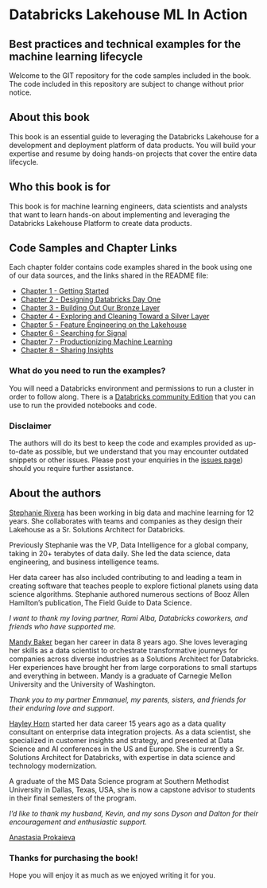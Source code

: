 # Databricks Lakehouse ML In Action
## Best practices and technical examples for the machine learning lifecycle 

Welcome to the GIT repository for the code samples included in the book. The code included in this repository are subject to change without prior notice.


## About this book

This book is an essential guide to leveraging the Databricks Lakehouse for a development and deployment platform of data products. You will build your expertise and resume by doing hands-on projects that cover the entire data lifecycle. 

## Who this book is for

This book is for machine learning engineers, data scientists and analysts that want to learn hands-on about implementing and leveraging the Databricks Lakehouse Platform to create data products.

## Code Samples and Chapter Links

Each chapter folder contains code examples shared in the book using one of our data sources, and the links shared in the README file:

* [Chapter 1 - Getting Started](https://github.com/PacktPublishing/Databricks-Lakehouse-ML-In-Action/tree/main/Chapter_1_Getting_Started)
* [Chapter 2 - Designing Databricks Day One](https://github.com/PacktPublishing/Databricks-Lakehouse-ML-In-Action/tree/main/Chapter_2_Setting_up)
* [Chapter 3 - Building Out Our Bronze Layer](https://github.com/PacktPublishing/Databricks-Lakehouse-ML-In-Action/tree/main/Chapter_3_Building_the_bronze_layer)
* [Chapter 4 - Exploring and Cleaning Toward a Silver Layer](https://github.com/PacktPublishing/Databricks-Lakehouse-ML-In-Action/tree/main/Chapter_4_Cleaning_and_exploring)
* [Chapter 5 - Feature Engineering on the Lakehouse](https://github.com/PacktPublishing/Databricks-Lakehouse-ML-In-Action/tree/main/Chapter_5_Feature_engineering)
* [Chapter 6 - Searching for Signal](https://github.com/PacktPublishing/Databricks-Lakehouse-ML-In-Action/tree/main/Chapter_6_Searching_for_signal)
* [Chapter 7 - Productionizing Machine Learning](https://github.com/PacktPublishing/Databricks-Lakehouse-ML-In-Action/tree/main/Chapter_7_Production)
* [Chapter 8 - Sharing Insights](https://github.com/PacktPublishing/Databricks-Lakehouse-ML-In-Action/tree/main/Chapter_8_Sharing_Insights) 

### What do you need to run the examples?

You will need a Databricks environment and permissions to run a cluster in order to follow along. There is a [Databricks community Edition](https://docs.databricks.com/en/getting-started/community-edition.html) that you can use to run the provided notebooks and code.


### Disclaimer

The authors will do its best to keep the code and examples provided as up-to-date as possible, but we understand that you may encounter outdated snippets or other issues. Please post your enquiries in the [issues page](https://github.com/PacktPublishing/Databricks-Lakehouse-ML-In-Action/issues)) should you require further assistance.

## About the authors

[Stephanie Rivera](https://www.linkedin.com/in/stephanieamrivera/) has been working in big data and machine learning for 12 years. She collaborates with teams and companies as they design their Lakehouse as a Sr. Solutions Architect for Databricks. 

Previously Stephanie was the VP, Data Intelligence for a global company, taking in 20+ terabytes of data daily. She led the data science, data engineering, and business intelligence teams. 

Her data career has also included contributing to and leading a team in creating software that teaches people to explore fictional planets using data science algorithms. Stephanie authored numerous sections of Booz Allen Hamilton’s publication, The Field Guide to Data Science. 

<i>I want to thank my loving partner, Rami Alba, Databricks coworkers, and friends who have supported me. </i>

[Mandy Baker](https://www.linkedin.com/in/amanda-baker-2b089831/) began her career in data 8 years ago. She loves leveraging her skills as a data scientist to orchestrate transformative journeys for companies across diverse industries as a Solutions Architect for Databricks. Her experiences have brought her from large corporations to small startups and everything in between. Mandy is a graduate of Carnegie Mellon University and the University of Washington.  

<i>Thank you to my partner Emmanuel, my parents, sisters, and friends for their enduring love and support. </i>

[Hayley Horn](https://www.linkedin.com/in/hayleyhorn/) started her data career 15 years ago as a data quality consultant on enterprise data integration projects. As a data scientist, she specialized in customer insights and strategy, and presented at Data Science and AI conferences in the US and Europe. She is currently a Sr. Solutions Architect for Databricks, with expertise in data science and technology modernization. 

A graduate of the MS Data Science program at Southern Methodist University in Dallas, Texas, USA, she is now a capstone advisor to students in their final semesters of the program.  

<i>I’d like to thank my husband, Kevin, and my sons Dyson and Dalton for their encouragement and enthusiastic support.</i>  

[Anastasia Prokaieva](https://www.linkedin.com/in/anastasiia-prokaieva/)

### Thanks for purchasing the book!

Hope you will enjoy it as much as we enjoyed writing it for you.
